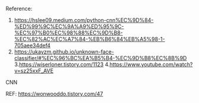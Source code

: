 Reference:
1. https://hslee09.medium.com/python-cnn%EC%9D%84-%ED%99%9C%EC%9A%A9%ED%95%9C-%EC%97%B0%EC%98%88%EC%9D%B8-%EC%82%AC%EC%A7%84-%EB%B6%84%EB%A5%98-1-705aee34def4
2. https://ukayzm.github.io/unknown-face-classifier/#%EC%96%BC%EA%B5%B4-%EC%9D%B8%EC%8B%9D
3.https://wiserloner.tistory.com/1123
4.https://www.youtube.com/watch?v=sz25xxF_AVE



CNN


REF: https://wonwooddo.tistory.com/47
